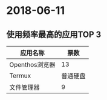 # 2018-06-11
## 使用频率最高的应用TOP 3
  应用名称|票数|
  -----|-----|
  Openthos浏览器|13|
  Termux|普通硬盘|10|
  文件管理器|9|
